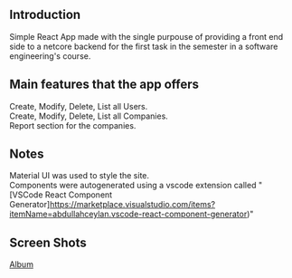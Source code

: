 ## Introduction

Simple React App made with the single purpouse of providing a front end side to a netcore backend for the first task in the semester in a software engineering's course.

## Main features that the app offers

Create, Modify, Delete, List all Users.<br/>
Create, Modify, Delete, List all Companies.<br/>
Report section for the companies.<br/>

## Notes

Material UI was used to style the site.<br/>
Components were autogenerated using a vscode extension called "[VSCode React Component Generator]https://marketplace.visualstudio.com/items?itemName=abdullahceylan.vscode-react-component-generator)"

## Screen Shots

[Album](https://imgur.com/a/z63sCOx)
